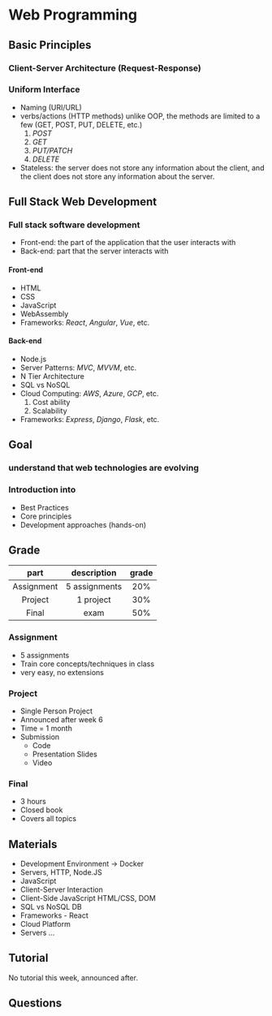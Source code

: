 # Web Programming

## Basic Principles

### Client-Server Architecture (Request-Response)

### Uniform Interface

- Naming (URI/URL)
- verbs/actions (HTTP methods)
    unlike OOP, the methods are limited to a few (GET, POST, PUT, DELETE, etc.)
    1. *POST*
    2. *GET*
    3. *PUT/PATCH*
    4. *DELETE*
- Stateless: the server does not store any information about the client, and the client does not store any information about the server.

## Full Stack Web Development

### Full stack software development

- Front-end: the part of the application that the user interacts with
- Back-end: part that the server interacts with

#### Front-end

- HTML
- CSS
- JavaScript
- WebAssembly
- Frameworks: *React*, *Angular*, *Vue*, etc.

#### Back-end

- Node.js
- Server Patterns: *MVC*, *MVVM*, etc.
- N Tier Architecture
- SQL vs NoSQL
- Cloud Computing: *AWS*, *Azure*, *GCP*, etc.
    1. Cost ability
    2. Scalability
- Frameworks: *Express*, *Django*, *Flask*, etc.

## Goal

### understand that web technologies are evolving

### Introduction into

- Best Practices
- Core principles
- Development approaches (hands-on)


## Grade

| part | description | grade |
|:----:|:-----------:|:-----:|
| Assignment | 5 assignments | 20% |
| Project | 1 project | 30% |
| Final | exam | 50% |

### Assignment

- 5 assignments
- Train core concepts/techniques in class
- very easy, no extensions

### Project

- Single Person Project
- Announced after week 6
- Time = 1 month
- Submission
  - Code
  - Presentation Slides
  - Video

### Final

- 3 hours
- Closed book
- Covers all topics

## Materials

- Development Environment -> Docker
- Servers, HTTP, Node.JS
- JavaScript
- Client-Server Interaction
- Client-Side JavaScript HTML/CSS, DOM
- SQL vs NoSQL DB
- Frameworks - React
- Cloud Platform
- Servers
...

## Tutorial

No tutorial this week, announced after.

## Questions
